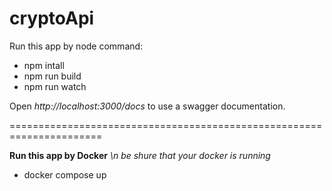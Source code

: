 # cryptoApi

Run this app by node command:

<ul>
  <li>npm intall</li>
  <li>npm run build</li>
  <li>npm run watch</li>
</ul>

Open <i>http://localhost:3000/docs</i> to use a swagger documentation.

======================================================================


<strong>Run this app by Docker</strong>
<i>\n be shure that your docker is running</i>

<ul>
  <li>docker compose up</li>
</ul>

